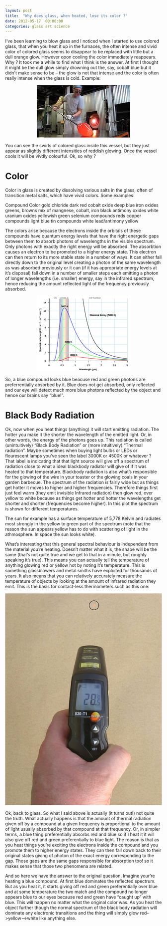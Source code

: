 ```yaml
---
layout: post
title:  "Why does glass, when heated, lose its color ?"
date: 2012-05-17  00:00:00
categories: glass art science 
---
```




I’ve been learning to blow glass and I noticed when I started to use colored glass, that when you heat it up in the furnaces, the often intense and vivid color of colored glass seems to disappear to be replaced with little but a dull orange glow. However opon cooling the color immediately reappears. Why ? It took me a while to find what I think is the answer. At first I thought it might be the dull glow simply drowning out the, say, cobalt blue but it didn't make sense to be – the glow is not that intense and the color is often really intense when the glass is cold. Example: 

<center><img src="/assets/hotglass.jpeg"></center>

You can see the swirls of colored glass inside this vessel, but they just appear as slightly different intensities of reddish glowing. Once the vessel cools it will be vivdly colourful. Ok, so why ?

# Color

Color in glass is created by dissolving  various salts in the glass, often of transition metal salts, which have vivid colors. Some examples:

Compound  Color
gold chloride dark red
cobalt oxide  deep blue
iron oxides greens, browns
mix of mangnese, cobalt, iron black
antimony oxides white
uranium oxides  yellowish green
selenium compounds  reds
copper compounds  light blue
tin compounds white
lead/antimony yellow

The colors arise because the electrons inside the orbitals of these compounds have quantum energy levels that have the right energetic gaps between them to absorb photons of wavelengths in the visible spectrum. Only photons with exactly the right energy will be absorbed. The absorbtion causes an electron to be promoted to a higher energy state. This electron can then return to its more stable state in a number of ways. It can either fall directly down to the original level creating a photon of the same wavelength as was absorbed previously or it can (if it has appropriate energy levels at it’s disposal) fall down in a number of smaller steps each emitting a photon of longer wavelengths (i.e. smaller) energy, say in the infrared spectrum, hence reducing the amount reflected light of the frequency previously absorbed.

<center><img src="/assets/blackbody.png"></center>

So, a blue compound looks blue beacuse red and green photons are preferrentially absorbed by it. Blue does not get absorbed, only reflected and our eye will detect much more blue photons reflected by the object and hence our brains say “blue!”.

# Black Body Radiation

Ok, now when you heat things (anything) it will start emitting radiation. The hotter you make it the shorter the wavelength of the emitted light. Or, in other words, the energy of the photons goes up. This radiation is called (unintuitively) “Black Body Radiation” or (more intuitively) “Thermal radiation”. Maybe sometimes when buying light bulbs or LEDs or flourescent lamps you’ve seen the label 3000K or 4500K or whatever ? That label is indicating that that light source will give off a spectrum of radiation close to what a ideal blackbody radiator will give of if it was heated to that temperature. Blackbody radiation is also what’s responsible for the glowing of the wire in your toaster or the glowing coals in your garden barbecue. The spectrum of the radiation is fairly wide but as things get hotter it moves to higher and higher frequencies. Therefore things first just feel warm (they emit invisible Infrared radiation) then glow red, over yellow to white because as things get hotter and hotter the wavelengths get shorter and shorter (frequencies become higher). In this plot the spectrum is shown for different temperatures.



 

 The sun for example has a surface temperature of 5,778 Kelvin and radiates most strongly in the yellow to green part of the spectrum (note that the reason the sun appears yellow has to do with scattering of light in the athmosphere. In space the sun looks white).

 What’s interesting that this general spectral behaviour is independent from the material you’re heating. Doesn’t matter what it is, the shape will be the same (that’s not quite true and we get to that in a minute, but roughly speaking it’s true). This means you can actually tell the temperature of anything glowing red or yellow hot by noting it’s temperature. This is something glassblowers and metal smiths have exploited for thousands of years. It also means that you can relatively accurately measure the temperature of objects by looking at the amount of infrared radiation they emit. This is the basis for contact-less thermometers such as this one:

<img src="/assets/thermometer.jpg">
  

  Ok, back to glass. So what I said above is actually (it turns out!) not quite the truth. What actually happens is that the amount of thermal radiation given off by a compound at a given frequency is proportional to the amount of light usually absorbed by that compound at that frequency. Or, in simpler terms, a blue thing preferentially absorbs red and blue so if I heat it it will also give off red and green preferentially to blue light. The reason is that as you heat things you’re exciting the electrons inside the compound and you promote them to higher energy states. They can then fall down back to their original states giving of photon of the exact energy corresponding to the gap. Those gaps are the same gaps responsible for absorption too! so it makes sense that those two phenomena are related.

  And so here we have the answer to the original question. Imagine your’re heating a blue compound. At first blue dominates the reflected spectrum. But as you heat it, it starts giving off red and green preferentially over blue and at some temperature the two match and the compound no longer appears blue to our eyes because red and green have “caught up” with blue. This will happen no matter what the original color was. As you heat the object further though the normal spectrum of the black body radiation will dominate any electronic transitions and the thing will simply glow red–>yellow–>white like anything else.
